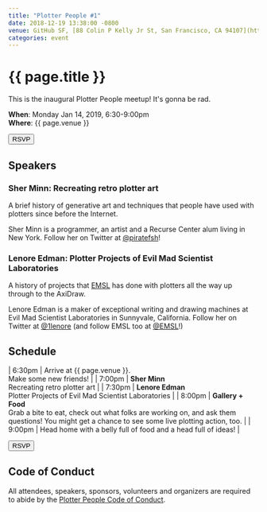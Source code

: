 ```yaml
---
title: "Plotter People #1"
date: 2018-12-19 13:38:00 -0800
venue: GitHub SF, [88 Colin P Kelly Jr St, San Francisco, CA 94107](https://goo.gl/maps/fY73YaqfztR2)
categories: event
---
```


# {{ page.title }}

This is the inaugural Plotter People meetup! It's gonna be rad.

**When**: Monday Jan 14, 2019, 6:30-9:00pm<br/>
**Where**: {{ page.venue }}

<button onclick="alert('cool')">RSVP</button>

## Speakers

### Sher Minn: Recreating retro plotter art

A brief history of generative art and techniques that people have used with
plotters since before the Internet.

Sher Minn is a programmer, an artist and a Recurse Center alum living in New
York. Follow her on Twitter at [@piratefsh](https://twitter.com/piratefsh)!

### Lenore Edman: Plotter Projects of Evil Mad Scientist Laboratories

A history of projects that [EMSL](https://www.evilmadscientist.com/) has done
with plotters all the way up through to the AxiDraw.

Lenore Edman is a maker of exceptional writing and drawing machines at Evil Mad
Scientist Laboratories in Sunnyvale, California. Follow her on Twitter at
[@1lenore](https://twitter.com/1lenore) (and follow EMSL too at
[@EMSL](https://twitter.com/EMSL)!)


## Schedule

| 6:30pm | Arrive at {{ page.venue }}.<br/>Make some new friends! |
| 7:00pm | **Sher Minn**<br/>Recreating retro plotter art |
| 7:30pm | **Lenore Edman**<br/>Plotter Projects of Evil Mad Scientist Laboratories |
| 8:00pm | **Gallery + Food**<br/>Grab a bite to eat, check out what folks are working on, and ask them questions! You might get a chance to see some live plotting action, too. |
| 9:00pm | Head home with a belly full of food and a head full of ideas! |

<!-- another rsvp button for good measure -->
<button onclick="alert('cool')">RSVP</button>

## Code of Conduct

All attendees, speakers, sponsors, volunteers and organizers are required to
abide by the [Plotter People Code of Conduct][coc].

[coc]: /codeofconduct.html

